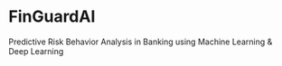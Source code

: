 # FinGuardAI
Predictive Risk Behavior Analysis in Banking using Machine Learning &amp; Deep Learning
